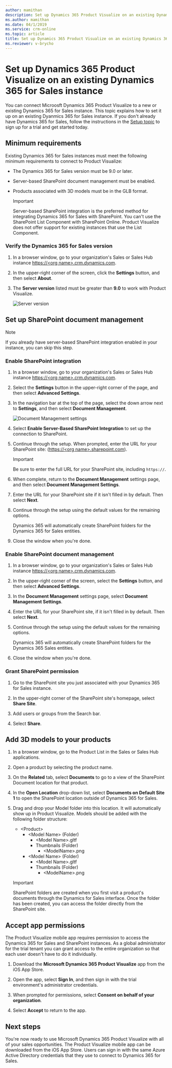 ```yaml
---
author: mamithan
description: Set up Dynamics 365 Product Visualize on an existing Dynamics 365 for Sales instance
ms.author: mamithan
ms.date: 04/1/2019
ms.service: crm-online
ms.topic: article
title: Set up Dynamics 365 Product Visualize on an existing Dynamics 365 for Sales instance
ms.reviewer: v-brycho
---
```


# Set up Dynamics 365 Product Visualize on an existing Dynamics 365 for Sales instance

You can connect Microosft Dynamics 365 Product Visualize to a new or existing Dynamics 365 for Sales instance. This topic explains how to set it up on an existing Dyanmics 365 for Sales instance. If you don't already have Dynamics 365 for Sales, follow the instructions in the [Setup topic](setup.md) to sign up for a trial and get started today. 

## Minimum requirements

Existing Dynamics 365 for Sales instances must meet the following minimum requirements to connect to Product Visualize:

- The Dynamics 365 for Sales version must be 9.0 or later.

- Server-based SharePoint document management must be enabled.

- Products associated with 3D models must be in the GLB format.

    > [!IMPORTANT]
    > Server-based SharePoint integration is the preferred method for integrating Dynamics 365 for Sales with SharePoint. You can't use the SharePoint List Component with SharePoint Online. Product Visualize does not offer support for existing instances that use the List Component.

### Verify the Dynamics 365 for Sales version

1. In a browser window, go to your organization's Sales or Sales Hub instance [https://\<org name>.crm.dynamics.com]().

2. In the upper-right corner of the screen, click the **Settings** button, and then select **About**.

3. The **Server version** listed must be greater than **9.0** to work with Product Visualize.

   ![Server version](media/sales-version.PNG "Server version")

## Set up SharePoint document management

   > [!NOTE] 
   > If you already have server-based SharePoint integration enabled in your instance, you can skip this step.

### Enable SharePoint integration

1. In a browser window, go to your organization's Sales or Sales Hub instance [https://\<org name>.crm.dynamics.com]().

2. Select the **Settings** button in the upper-right corner of the page, and then select __Advanced Settings__.

3. In the navigation bar at the top of the page, select the down arrow next to __Settings__, and then select __Document Management__.

   ![Document Management settings](media/sharepoint.PNG "SharePoint")

4. Select __Enable Server-Based SharePoint Integration__ to set up the connection to SharePoint.

5. Continue through the setup. When prompted, enter the URL for your SharePoint site: ([https://\<org name>.sharepoint.com]()).

   > [!IMPORTANT]
   > Be sure to enter the full URL for your SharePoint site, including `https://`.

6. When complete, return to the __Document Management__ settings page, and then select __Document Management Settings__.

7. Enter the URL for your SharePoint site if it isn't filled in by default. Then select __Next__.

8. Continue through the setup using the default values for the remaining options.

   Dynamics 365 will automatically create SharePoint folders for the Dynamics 365 for Sales entities. 

9. Close the window when you're done.

### Enable SharePoint document management

1. In a browser window, go to your organization's Sales or Sales Hub instance [https://\<org name>.crm.dynamics.com]().

2. In the upper-right corner of the screen, select the **Settings** button, and then select **Advanced Settings**.

3. In the **Document Management** settings page, select **Document Management Settings**.

4. Enter the URL for your SharePoint site, if it isn't filled in by default. Then select __Next__.

5. Continue through the setup using the default values for the remaining options.

   Dynamics 365 will automatically create SharePoint folders for the Dynamics 365 Sales entities. 
   
6. Close the window when you're done.

### Grant SharePoint permission

1. Go to the SharePoint site you just associated with your Dynamics 365 for Sales instance.

2. In the upper-right corner of the SharePoint site's homepage, select **Share Site**.

3. Add users or groups from the Search bar.

4. Select **Share**.

## Add 3D models to your products

1. In a browser window, go to the Product List in the Sales or Sales Hub applications.

2. Open a product by selecting the product name.

3. On the __Related__ tab, select __Documents__ to go to a view of the SharePoint Document location for that product.

4. In the __Open Location__ drop-down list, select __Documents on Default Site 1__ to open the SharePoint location outside of Dynamics 365 for Sales.

5. Drag and drop your Model folder into this location. It will automatically show up in Product Visualize. Models should be added with the following folder structure:
    * \<Product>
      * \<Model Name> (Folder)
        * \<Model Name>.gltf
        * Thumbnails (Folder)
            * \<ModelName>.png
      *  \<Model Name> (Folder)
         * \<Model Name>.gltf
         * Thumbnails (Folder)
            * \<ModelName>.png

   > [!IMPORTANT]
   > SharePoint folders are created when you first visit a product's documents through the Dynamics for Sales interface. Once the folder has been created, you can access the folder directly from the SharePoint site.

## Accept app permissions

The Product Visualize mobile app requires permission to access the Dynamics 365 for Sales and SharePoint instances. As a global administrator for the trial tenant you can grant access to the entire organization so that each user doesn't have to do it individually.

1. Download the __Microsoft Dynamics 365 Product Visualize__ app from the iOS App Store.

2. Open the app, select __Sign In__, and then sign in with the trial environment's administrator credentials.

3. When prompted for permissions, select __Consent on behalf of your organization__.

4. Select __Accept__ to return to the app.

## Next steps
You're now ready to use Microsoft Dynamics 365 Product Visualize with all of your sales opportunities. The Product Visualize mobile app can be downloaded from the iOS App Store. Users can sign in with the same Azure Active Directory credentials that they use to connect to Dynamics 365 for Sales.
  
